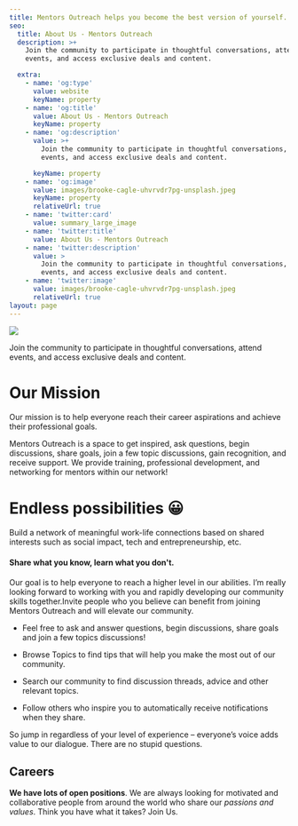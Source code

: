 ```yaml
---
title: Mentors Outreach helps you become the best version of yourself.
seo:
  title: About Us - Mentors Outreach
  description: >+
    Join the community to participate in thoughtful conversations, attend
    events, and access exclusive deals and content.

  extra:
    - name: 'og:type'
      value: website
      keyName: property
    - name: 'og:title'
      value: About Us - Mentors Outreach
      keyName: property
    - name: 'og:description'
      value: >+
        Join the community to participate in thoughtful conversations, attend
        events, and access exclusive deals and content.

      keyName: property
    - name: 'og:image'
      value: images/brooke-cagle-uhvrvdr7pg-unsplash.jpeg
      keyName: property
      relativeUrl: true
    - name: 'twitter:card'
      value: summary_large_image
    - name: 'twitter:title'
      value: About Us - Mentors Outreach
    - name: 'twitter:description'
      value: >
        Join the community to participate in thoughtful conversations, attend
        events, and access exclusive deals and content.
    - name: 'twitter:image'
      value: images/brooke-cagle-uhvrvdr7pg-unsplash.jpeg
      relativeUrl: true
layout: page
---
```

![](https://d33wubrfki0l68.cloudfront.net/b73da976210231c8d4612f536da6695fe7df753d/3a191/assets/image/christina-wocintechchat-com-utw3j_aoikm-unsplash.jpg)

Join the community to participate in thoughtful conversations, attend events, and access exclusive deals and content.

# Our Mission

Our mission is to help everyone reach their career aspirations and achieve their professional goals.

Mentors Outreach is a space to get inspired, ask questions, begin discussions, share goals, join a few topic discussions, gain recognition, and receive support. We provide training, professional development, and networking for mentors within our network!

# Endless possibilities 😀

Build a network of meaningful work-life connections based on shared interests such as social impact, tech and entrepreneurship, etc.

#### Share what you know, learn what you don't.

Our goal is to help everyone to reach a higher level in our abilities. I’m really looking forward to working with you and rapidly developing our community skills together.Invite people who you believe can benefit from joining Mentors Outreach and will elevate our community.

*   Feel free to ask and answer questions, begin discussions, share goals and join a few topics discussions!

*   Browse Topics to find tips that will help you make the most out of our community.

*   Search our community to find discussion threads, advice and other relevant topics.

*   Follow others who inspire you to automatically receive notifications when they share.

So jump in regardless of your level of experience – everyone’s voice adds value to our dialogue. There are no stupid questions.

## Careers

**We have lots of open positions**. We are always looking for motivated and collaborative people from around the world who share our *passions and values*. Think you have what it takes? Join Us.
